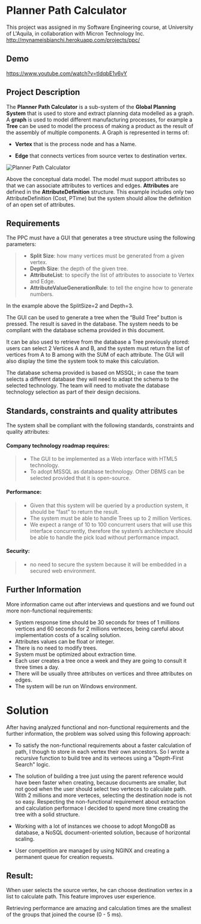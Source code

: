 # Planner Path Calculator
This project was assigned in my Software Engineering course, at University of L'Aquila, in collaboration with Micron Technology Inc.
http://mynameisbianchi.herokuapp.com/projects/ppc/

## Demo
https://www.youtube.com/watch?v=tIdqbE1v6vY

## Project Description

The **Planner Path Calculator** is a sub-system of the **Global Planning System** that is used to store and extract planning data modelled as a graph. A **graph** is used to model different manufacturing processes, for example a **Tree** can be used to model the process of making a product as the result of the assembly of multiple components. A Graph is represented in terms of:

- **Vertex** that is the process node and has a Name.

- **Edge** that connects vertices from source vertex to destination vertex.

![Planner Path Calculator](http://mynameisbianchi.herokuapp.com/projects/ppc/graph.png)

Above the conceptual data model. The model must support attributes so that we can associate attributes to vertices and edges. **Attributes** are defined in the **AttributeDefinition** structure. This example includes only two AttributeDefinition (Cost, PTime) but the system should allow the definition of an open set of attributes.

## Requirements
The PPC must have a GUI that generates a tree structure using the following parameters:

> - **Split Size**: how many vertices must be generated from a given vertex.
> - **Depth Size**: the depth of the given tree.
> - **AttributeList**: to specify the list of attributes to associate to Vertex and Edge.
> - **AttributeValueGenerationRule**: to tell the engine how to generate numbers.

In the example above the SplitSize=2 and Depth=3.

The GUI can be used to generate a tree when the “Build Tree” button is pressed. The result is saved in the database. The system needs to be compliant with the database schema provided in this document.

It can be also used to retrieve from the database a Tree previously stored: users can select 2 Vertices A and B, and the system must return the list of vertices from A to B among with the SUM of each attribute. The GUI will also display the time the system took to make this calculation.

The database schema provided is based on MSSQL; in case the team selects a different database they will need to adapt the schema to the selected technology. The team will need to motivate the database technology selection as part of their design decisions.

## Standards, constraints and quality attributes
The system shall be compliant with the following standards, constraints and quality attributes:


#### Company technology roadmap requires:
>- The GUI to be implemented as a Web interface with HTML5 technology.
>- To adopt MSSQL as database technology. Other DBMS can be selected provided that it is open-­source.

#### Performance:
>- Given that this system will be queried by a production system, it should be “fast” to return the result.
>- The system must be able to handle Trees up to 2 million Vertices.
>- We expect a range of 10 to 100 concurrent users that will use this interface concurrently, therefore the system’s architecture should be able to handle the pick load without performance impact.

#### Security:
>- no need to secure the system because it will be embedded in a secured web environment.

## Further Information
More information came out after interviews and questions and we found out more non-functional requirements:

- System response time should be 30 seconds for trees of 1 millions vertices and 60 seconds for 2 millions verteces, being careful about implementation costs of a scaling solution.
- Attributes values can be float or integer.
- There is no need to modify trees.
- System must be optimized about extraction time.
- Each user creates a tree once a week and they are going to consult it three times a day.
- There will be usually three attributes on vertices and three attributes on edges.
- The system will be run on Windows environment.

# Solution
After having analyzed functional and non-functional requirements and the further information, the problem was solved using this following approach:

- To satisfy the non-functional requirements about a faster calculation of path, I though to store in each vertex their own ancestors. So I wrote a recursive function to build tree and its verteces using a "Depth-First Search" logic.

- The solution of building a tree just using the parent reference would have been faster when creating, because documents are smaller, but not good when the user should select two verteces to calculate path. With 2 millions and more verteces, selecting the destination node is not so easy. Respecting the non-functional requirement about extraction and calculation performace I decided to spend more time creating the tree with a solid structure.

- Working with a lot of instances we choose to adopt MongoDB as database, a NoSQL document-oriented solution, because of horizontal scaling.

- User competition are managed by using NGINX and creating a permanent queue for creation requests.


## Result:

When user selects the source vertex, he can choose destination vertex in a list to calculate path. This feature improves user experience.

Retrieving performance are amazing and calculation times are the smallest of the groups that joined the course (0 - 5 ms).
